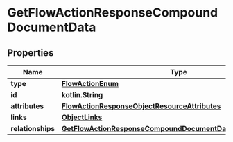 
# GetFlowActionResponseCompoundDocumentData

## Properties
| Name | Type | Description | Notes |
| ------------ | ------------- | ------------- | ------------- |
| **type** | [**FlowActionEnum**](FlowActionEnum.md) |  |  |
| **id** | **kotlin.String** |  |  |
| **attributes** | [**FlowActionResponseObjectResourceAttributes**](FlowActionResponseObjectResourceAttributes.md) |  |  |
| **links** | [**ObjectLinks**](ObjectLinks.md) |  |  |
| **relationships** | [**GetFlowActionResponseCompoundDocumentDataAllOfRelationships**](GetFlowActionResponseCompoundDocumentDataAllOfRelationships.md) |  |  [optional] |



